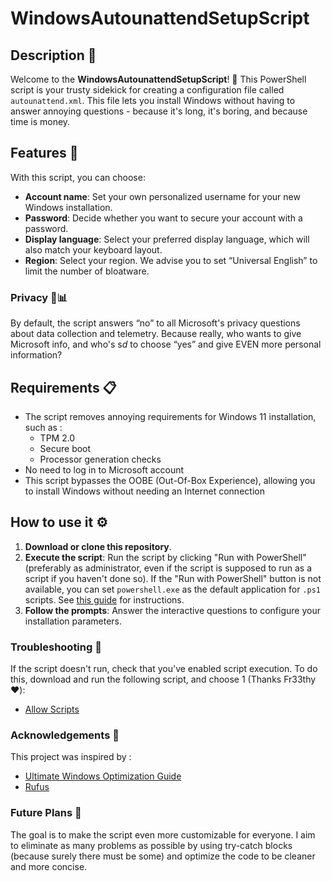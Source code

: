 # WindowsAutounattendSetupScript

## Description 📝

Welcome to the **WindowsAutounattendSetupScript**! 🎉 This PowerShell script is your trusty sidekick for creating a configuration file called `autounattend.xml`. This file lets you install Windows without having to answer annoying questions - because it's long, it's boring, and because time is money.

## Features 🌟

With this script, you can choose:
- **Account name**: Set your own personalized username for your new Windows installation.
- **Password**: Decide whether you want to secure your account with a password.
- **Display language**: Select your preferred display language, which will also match your keyboard layout.
- **Region**: Select your region. We advise you to set “Universal English” to limit the number of bloatware.

### Privacy 🚫📊
By default, the script answers “no” to all Microsoft's privacy questions about data collection and telemetry. Because really, who wants to give Microsoft info, and who's s*d* to choose “yes” and give EVEN more personal information? 

## Requirements 📋

- The script removes annoying requirements for Windows 11 installation, such as :
  - TPM 2.0
  - Secure boot
  - Processor generation checks
- No need to log in to Microsoft account
- This script bypasses the OOBE (Out-Of-Box Experience), allowing you to install Windows without needing an Internet connection
  
## How to use it ⚙️

1. **Download or clone this repository**.
2. **Execute the script**: Run the script by clicking "Run with PowerShell" (preferably as administrator, even if the script is supposed to run as a script if you haven't done so). If the "Run with PowerShell" button is not available, you can set `powershell.exe` as the default application for `.ps1` scripts. See [this guide](https://www.top-password.com/blog/set-ps1-script-to-open-with-powershell-by-default/#:~:text=Check%20the%20box%20labeled%20%E2%80%9CAlways,select%20the%20powershell.exe%20file.) for instructions.
3. **Follow the prompts**: Answer the interactive questions to configure your installation parameters.

### Troubleshooting 🔧
If the script doesn't run, check that you've enabled script execution. To do this, download and run the following script, and choose 1 (Thanks Fr33thy ❤️):
- [Allow Scripts](https://github.com/FR33THYFR33THY/Ultimate-Windows-Optimization-Guide/blob/main/Allow%20Scripts.cmd)

### Acknowledgements 🙏
This project was inspired by :
- [Ultimate Windows Optimization Guide](https://github.com/fr33thytweaks/Ultimate-Windows-Optimization-Guide/blob/main/2%20Refresh/4%20Autounattend.ps1)
- [Rufus](https://github.com/pbatard/rufus)

### Future Plans 🚀
The goal is to make the script even more customizable for everyone. I aim to eliminate as many problems as possible by using try-catch blocks (because surely there must be some) and optimize the code to be cleaner and more concise.
